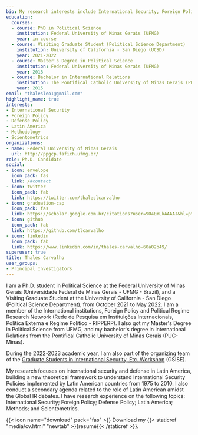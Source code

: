 ```yaml
---
bio: My research interests include International Security, Foreign Policy, Latin America, and Quantitative Methods applied to International Relations.
education:
  courses:
  - course: PhD in Political Science
    institution: Federal University of Minas Gerais (UFMG)
    year: in course
  - course: Visiting Graduate Student (Political Science Department)
    institution: University of California - San Diego (UCSD)
    year: 2021-2022
  - course: Master's Degree in Political Science
    institution: Federal University of Minas Gerais (UFMG)
    year: 2018
  - course: Bachelor in International Relations
    institution: The Pontifical Catholic University of Minas Gerais (PUC-MG)
    year: 2015
email: "thalesleo1@gmail.com"
highlight_name: true
interests:
- International Security
- Foreign Policy
- Defense Policy
- Latin America
- Methodology  
- Scientometrics
organizations:
- name: Federal University of Minas Gerais
  url: http://ppgcp.fafich.ufmg.br/
role: Ph.D. Candidate
social:
- icon: envelope
  icon_pack: fas
  link: /#contact
- icon: twitter
  icon_pack: fab
  link: https://twitter.com/thaleslcarvalho
- icon: graduation-cap
  icon_pack: fas
  link: https://scholar.google.com.br/citations?user=9O4EmLkAAAAJ&hl=pt-BR
- icon: github
  icon_pack: fab
  link: https://github.com/tlcarvalho
- icon: linkedin
  icon_pack: fab
  link: https://www.linkedin.com/in/thales-carvalho-60a02b49/
superuser: true
title: Thales Carvalho
user_groups:
- Principal Investigators
---
```


I am a Ph.D. student in Political Science at the Federal University of Minas Gerais (Universidade Federal de Minas Gerais - UFMG - Brazil), and a Visiting Graduate Student at the University of California - San Diego (Political Science Department), from October 2021 to May 2022. I am a member of the International institutions, Foreign Policy and Political Regime Research Network (Rede de Pesquisa em Instituições Internacionais, Política Externa e Regime Político - RIPPERP). I also got my Master's Degree in Political Science from UFMG, and my bachelor's degree in International Relations from the Pontifical Catholic University of Minas Gerais (PUC-Minas).  

During the 2022-2023 academic year, I am also part of the organizing team of the [Graduate Students in International Security, Etc. Workshop](https://wp.nyu.edu/gsise/) (GSISE).  

My research focuses on international security and defense in Latin America, building a new theoretical framework to understand International Security Policies implemented by Latin American countries from 1975 to 2010. I also conduct a secondary agenda related to the role of Latin American amidst the Global IR debates. I have research experience on the following topics: International Security; Foreign Policy; Defense Policy; Latin America; Methods; and Scientometrics.

{{< icon name="download" pack="fas" >}} Download my {{< staticref "media/cv.html" "newtab" >}}resumé{{< /staticref >}}.
